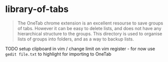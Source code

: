 # library-of-tabs
> The OneTab chrome extension is an excellent resourse to save groups of tabs. However it can be easy to delete lists, and does not have any hierarchical structure to the groups. This directory is used to organise lists of groups into folders, and as a way to backup lists. 

TODO setup clipboard in vim / change limit on vim register - for now use `gedit file.txt` to highlight for importing to OneTab
